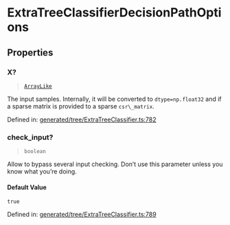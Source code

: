 # ExtraTreeClassifierDecisionPathOptions

## Properties

### X?

> [`ArrayLike`](../types/ArrayLike.md)

The input samples. Internally, it will be converted to `dtype=np.float32` and if a sparse matrix is provided to a sparse `csr\_matrix`.

Defined in:  [generated/tree/ExtraTreeClassifier.ts:782](https://github.com/transitive-bullshit/scikit-learn-ts/blob/92ab806/packages/sklearn/src/generated/tree/ExtraTreeClassifier.ts#L782)

### check\_input?

> `boolean`

Allow to bypass several input checking. Don’t use this parameter unless you know what you’re doing.

#### Default Value

`true`

Defined in:  [generated/tree/ExtraTreeClassifier.ts:789](https://github.com/transitive-bullshit/scikit-learn-ts/blob/92ab806/packages/sklearn/src/generated/tree/ExtraTreeClassifier.ts#L789)
